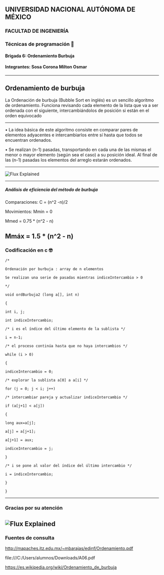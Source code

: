 ## UNIVERSIDAD NACIONAL AUTÓNOMA DE MÉXICO

### FACULTAD DE INGENIERÍA

### Técnicas de programación 👾

#### Brigada 6: Ordenamiento Burbuja 

#### Integrantes: Sosa Corona Milton Osmar



---

## Ordenamiento de burbuja

La Ordenación de burbuja (Bubble Sort en inglés) es un sencillo algoritmo de ordenamiento. 
Funciona revisando cada elemento de la lista que va a ser ordenada con el siguiente, 
intercambiándolos de posición si están en el orden equivocado

---

• La idea básica de este algoritmo consiste en comparar
pares de elementos adyacentes e intercambiarlos
entre sí hasta que todos se encuentran ordenados.

• Se realizan (n-1) pasadas, transportando en cada una
de las mismas el menor o mayor elemento (según sea
el caso) a su posición ideal. Al final de las (n-1)
pasadas los elementos del arreglo estarán ordenados. 

---

![Flux Explained](https://upload.wikimedia.org/wikipedia/commons/c/c8/Bubble-sort-example-300px.gif)

---
##### Análisis de eficiencia del método de burbuja

Comparaciones: C = (n^2 -n)/2 

Movimientos: Mmin = 0

Mmed = 0.75 * (n^2 - n)

Mmáx = 1.5 * (n^2 - n) 
---
### Codificación en c 🤓
```
/*

Ordenación por burbuja : array de n elementos

Se realizan una serie de pasadas mientras indiceIntercambio > 0

*/

void ordBurbuja2 (long a[], int n)

{

int i, j;

int indiceIntercambio;

/* i es el índice del último elemento de la sublista */

i = n-1;

/* el proceso continúa hasta que no haya intercambios */

while (i > 0)

{

indiceIntercambio = 0;

/* explorar la sublista a[0] a a[i] */

for (j = 0; j < i; j++)

/* intercambiar pareja y actualizar indiceIntercambio */

if (a[j+1] < a[j])

{

long aux=a[j];

a[j] = a[j+1];

a[j+1] = aux;

indiceIntercambio = j;

}

/* i se pone al valor del índice del último intercambio */

i = indiceIntercambio;

}

}

```
---
### Gracias por su atención

![Flux Explained](https://pbs.twimg.com/media/Dfh4SiWVMAE0AF9.jpg)
---
### Fuentes de consulta

http://mapaches.itz.edu.mx/~mbarajas/edinf/Ordenamiento.pdf

file:///C:/Users/alumnos/Downloads/A06.pdf

https://es.wikipedia.org/wiki/Ordenamiento_de_burbuja
